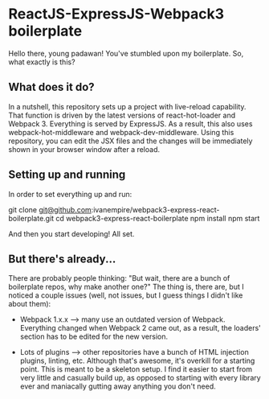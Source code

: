 # ReactJS-ExpressJS-Webpack3 boilerplate
Hello there, young padawan! You've stumbled upon my boilerplate. So, what exactly is this?

## What does it do?
In a nutshell, this repository sets up a project with live-reload capability. That function is driven by the latest versions of react-hot-loader and Webpack 3. Everything is served by ExpressJS. As a result, this also uses webpack-hot-middleware and webpack-dev-middleware. Using this repository, you can edit the JSX files and the changes will be immediately shown in your browser window after a reload.

## Setting up and running
In order to set everything up and run:

   git clone git@github.com:ivanempire/webpack3-express-react-boilerplate.git
   cd webpack3-express-react-boilerplate
   npm install
   npm start

And then you start developing! All set.

## But there's already...
There are probably people thinking: "But wait, there are a bunch of boilerplate repos, why make another one?" The thing is, there are, but I noticed a couple issues (well, not issues, but I guess things I didn't like about them):

- Webpack 1.x.x --> many use an outdated version of Webpack. Everything changed when Webpack 2 came out, as a result, the loaders' section has to be edited for the new version.

- Lots of plugins --> other repositories have a bunch of HTML injection plugins, linting, etc. Although that's awesome, it's overkill for a starting point. This is meant to be a skeleton setup. I find it easier to start from very little and casually build up, as opposed to starting with every library ever and maniacally gutting away anything you don't need.
